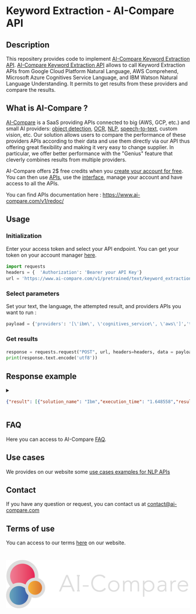 # Keyword Extraction - AI-Compare API
## Description
This repositery provides code to implement [AI-Compare Keyword Extraction API](https://www.ai-compare.com/text_apis/keyword_extraction/). [AI-Compare Keyword Extraction API](https://www.ai-compare.com/text_apis/keyword_extraction/) allows to call Keyword Extraction APIs from Google Cloud Platform Natural Language, AWS Comprehend, Microsoft Azure Cognitives Service Language, and IBM Watson Natural Language Understanding. It permits to get results from these providers and compare the results.

## What is AI-Compare ?
[AI-Compare](https://www.ai-compare.com/) is a SaaS providing APIs connected to big (AWS, GCP, etc.) and small AI providers: [object detection](https://www.ai-compare.com/vision_apis/object_detection), [OCR](https://www.ai-compare.com/vision_apis/ocr), [NLP](https://www.ai-compare.com/text_apis/sentiment_analysis/), [speech-to-text](https://www.ai-compare.com/audio_apis/speech_recognition), custom vision, etc. Our solution allows users to compare the performance of these providers APIs according to their data and use them directly via our API thus offering great flexibility and making it very easy to change supplier. In particular, we offer better performance with the "Genius" feature that cleverly combines results from multiple providers.

AI-Compare offers 2$ free credits when you [create your account for free](https://www.ai-compare.com/accounts/login/?next=/my_apis). You can then use [APIs](https://www.ai-compare.com/v1/redoc/), use the [interface](https://www.ai-compare.com/my_apis), manage your account and have access to all the APIs.

You can find APIs documentation here : https://www.ai-compare.com/v1/redoc/

## Usage
### Initialization
Enter your access token and select your API endpoint. You can get your token on your account manager [here](https://www.ai-compare.com/accounts/login/?next=/my_apis/my_account).
```python
import requests
headers = {  'Authorization': 'Bearer your API Key'}
url = 'https://www.ai-compare.com/v1/pretrained/text/keyword_extraction'
```
### Select parameters 
Set your text, the language, the attempted result, and providers APIs you want to run :
```python
payload = {'providers': '[\'ibm\', \'cognitives_service\', \'aws\']','text':'I am angry today', 'keywords_to_find': 'neutral','language': 'en-US'}
```
### Get results
```python
response = requests.request("POST", url, headers=headers, data = payload, files = files)
print(response.text.encode('utf8'))
```

## Response example
<details>
<summary>

```json
{"result": [{"solution_name": "Ibm","execution_time": "1.648558","result": {"text": "The score of a document's sentiment indicates the overall emotion of a document. The magnitude of a document's sentiment indicates how much emotional content is present within the document, and this value is often proportional to the length of the document.","keywords": ["score of a document","much emotional content","magnitude of a document","overall emotion of a document","sentiment","value","document","length of the document"],"importances": [0.972786,0.763659,0.702109,0.68792,0.668512,0.569036,0.566432,0.301408]},"api_response": {"usage": {"text_units": 1,"text_characters": 257,"features": 1},"language": "en","keywords": [{"text": "score of a document","sentiment": {"score": -0.694655,"label": "negative"},"relevance": 0.972786,"emotion": {"sadness": 0.052462,"joy": 0.437899,"fear": 0.142496,"disgust": 0.00665,"anger": 0.152501},"count": 1},
```

</summary>

```


{
  "result": [
    {
      "solution_name": "Ibm",
      "execution_time": "1.648558",
      "result": {
        "text": "The score of a document's sentiment indicates the overall emotion of a document. The magnitude of a document's sentiment indicates how much emotional content is present within the document, and this value is often proportional to the length of the document.",
        "keywords": [
          "score of a document",
          "much emotional content",
          "magnitude of a document",
          "overall emotion of a document",
          "sentiment",
          "value",
          "document",
          "length of the document"
        ],
        "importances": [
          0.972786,
          0.763659,
          0.702109,
          0.68792,
          0.668512,
          0.569036,
          0.566432,
          0.301408
        ]
      },
      "api_response": {
        "usage": {
          "text_units": 1,
          "text_characters": 257,
          "features": 1
        },
        "language": "en",
        "keywords": [
          {
            "text": "score of a document",
            "sentiment": {
              "score": -0.694655,
              "label": "negative"
            },
            "relevance": 0.972786,
            "emotion": {
              "sadness": 0.052462,
              "joy": 0.437899,
              "fear": 0.142496,
              "disgust": 0.00665,
              "anger": 0.152501
            },
            "count": 1
          },
          {
            "text": "much emotional content",
            "sentiment": {
              "score": 0.393384,
              "label": "positive"
            },
            "relevance": 0.763659,
            "emotion": {
              "sadness": 0.051703,
              "joy": 0.42684,
              "fear": 0.037096,
              "disgust": 0.004724,
              "anger": 0.069528
            },
            "count": 1
          },
          {
            "text": "magnitude of a document",
            "sentiment": {
              "score": 0.393384,
              "label": "positive"
            },
            "relevance": 0.702109,
            "emotion": {
              "sadness": 0.051703,
              "joy": 0.42684,
              "fear": 0.037096,
              "disgust": 0.004724,
              "anger": 0.069528
            },
            "count": 1
          },
          {
            "text": "overall emotion of a document",
            "sentiment": {
              "score": -0.694655,
              "label": "negative"
            },
            "relevance": 0.68792,
            "emotion": {
              "sadness": 0.052462,
              "joy": 0.437899,
              "fear": 0.142496,
              "disgust": 0.00665,
              "anger": 0.152501
            },
            "count": 1
          },
          {
            "text": "sentiment",
            "sentiment": {
              "score": -0.38908,
              "mixed": "1",
              "label": "negative"
            },
            "relevance": 0.668512,
            "emotion": {
              "sadness": 0.045589,
              "joy": 0.531764,
              "fear": 0.053137,
              "disgust": 0.003094,
              "anger": 0.087609
            },
            "count": 2
          },
          {
            "text": "value",
            "sentiment": {
              "score": 0.393384,
              "label": "positive"
            },
            "relevance": 0.569036,
            "emotion": {
              "sadness": 0.051703,
              "joy": 0.42684,
              "fear": 0.037096,
              "disgust": 0.004724,
              "anger": 0.069528
            },
            "count": 1
          },
          {
            "text": "document",
            "sentiment": {
              "score": 0.393384,
              "label": "positive"
            },
            "relevance": 0.566432,
            "emotion": {
              "sadness": 0.045589,
              "joy": 0.531764,
              "fear": 0.053137,
              "disgust": 0.003094,
              "anger": 0.087609
            },
            "count": 1
          },
          {
            "text": "length of the document",
            "sentiment": {
              "score": 0.393384,
              "label": "positive"
            },
            "relevance": 0.301408,
            "emotion": {
              "sadness": 0.051703,
              "joy": 0.42684,
              "fear": 0.037096,
              "disgust": 0.004724,
              "anger": 0.069528
            },
            "count": 1
          }
        ]
      },
      "found_keywords": 1
    },
    {
      "solution_name": "Microsoft Azure",
      "execution_time": "0.345353",
      "result": {
        "text": "The score of a document's sentiment indicates the overall emotion of a document. The magnitude of a document's sentiment indicates how much emotional content is present within the document, and this value is often proportional to the length of the document.",
        "keywords": [
          "The score",
          "The magnitude",
          "document's sentiment indicates the overall emotion",
          "much emotional content is present within the document",
          "this value is often proportional to the length"
        ],
        "importances": [
          null,
          null,
          null,
          null,
          null
        ]
      },
      "api_response": {
        "documents": [
          {
            "id": "1",
            "keyPhrases": [
              "The score",
              "The magnitude",
              "document's sentiment indicates the overall emotion",
              "much emotional content is present within the document",
              "this value is often proportional to the length"
            ]
          }
        ],
        "errors": []
      },
      "found_keywords": 0
    },
    {
      "solution_name": "Amazon Web Services",
      "execution_time": "0.333118",
      "result": {
        "text": "The score of a document's sentiment indicates the overall emotion of a document. The magnitude of a document's sentiment indicates how much emotional content is present within the document, and this value is often proportional to the length of the document.",
        "keywords": [
          "The score",
          "a document's sentiment",
          "the overall emotion",
          "a document",
          "The magnitude",
          "a document's sentiment",
          "emotional content",
          "the document",
          "this value",
          "the length",
          "the document"
        ],
        "importances": [
          0.9999992847442627,
          0.9999998807907104,
          0.9999999403953552,
          1,
          0.9999998211860657,
          0.9999992251396179,
          0.9995884895324707,
          1,
          0.999997615814209,
          1,
          0.9999987483024597
        ]
      },
      "api_response": {
        "KeyPhrases": [
          {
            "Score": 0.9999992847442627,
            "Text": "The score",
            "BeginOffset": 0,
            "EndOffset": 9
          },
          {
            "Score": 0.9999998807907104,
            "Text": "a document's sentiment",
            "BeginOffset": 13,
            "EndOffset": 35
          },
          {
            "Score": 0.9999999403953552,
            "Text": "the overall emotion",
            "BeginOffset": 46,
            "EndOffset": 65
          },
          {
            "Score": 1,
            "Text": "a document",
            "BeginOffset": 69,
            "EndOffset": 79
          },
          {
            "Score": 0.9999998211860657,
            "Text": "The magnitude",
            "BeginOffset": 81,
            "EndOffset": 94
          },
          {
            "Score": 0.9999992251396179,
            "Text": "a document's sentiment",
            "BeginOffset": 98,
            "EndOffset": 120
          },
          {
            "Score": 0.9995884895324707,
            "Text": "emotional content",
            "BeginOffset": 140,
            "EndOffset": 157
          },
          {
            "Score": 1,
            "Text": "the document",
            "BeginOffset": 176,
            "EndOffset": 188
          },
          {
            "Score": 0.999997615814209,
            "Text": "this value",
            "BeginOffset": 194,
            "EndOffset": 204
          },
          {
            "Score": 1,
            "Text": "the length",
            "BeginOffset": 230,
            "EndOffset": 240
          },
          {
            "Score": 0.9999987483024597,
            "Text": "the document",
            "BeginOffset": 244,
            "EndOffset": 256
          }
        ],
        "ResponseMetadata": {
          "RequestId": "03d4d457-3b63-4c18-9156-dc800a34dd42",
          "HTTPStatusCode": 200,
          "HTTPHeaders": {
            "x-amzn-requestid": "03d4d457-3b63-4c18-9156-dc800a34dd42",
            "content-type": "application/x-amz-json-1.1",
            "content-length": "916",
            "date": "Tue, 10 Mar 2020 08:58:37 GMT"
          },
          "RetryAttempts": 0
        }
      },
      "found_keywords": 0
    }
  ]
}


```

</details>

## FAQ
Here you can access to AI-Compare [FAQ](https://www.ai-compare.com/faq/).

## Use cases
We provides on our website some [use cases examples for NLP APIs](https://www.ai-compare.com/use_cases_nlp/)

## Contact
If you have any question or request, you can contact us at contact@ai-compare.com

## Terms of use
You can access to our terms [here](https://www.ai-compare.com/terms/) on our website.

#
![Screenshot](Ai-compare_new.png)

